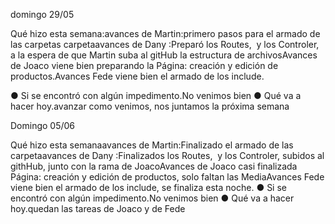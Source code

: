 domingo 29/05

Qué hizo esta semana:avances de Martin:primero pasos para el armado de las carpetas carpetaavances de Dany :Preparó los Routes,  y los Controler, a la espera de que Martin suba al gitHub la estructura de archivosAvances de Joaco viene bien preparando la Página: creación y edición de productos.Avances Fede viene bien el armado de los include.

● Si se encontró con algún impedimento.No venimos bien
● Qué va a hacer hoy.avanzar como venimos, nos juntamos la próxima semana


Domingo 05/06  

Qué hizo esta semanaavances de Martin:Finalizado el armado de las carpetaavances de Dany :Finalizados los Routes,  y los Controler, subidos al githHub, junto con la rama de JoacoAvances de Joaco casi finalizada Página: creación y edición de productos, solo faltan las MediaAvances Fede viene bien el armado de los include, se finaliza esta noche.
● Si se encontró con algún impedimento.No venimos bien
● Qué va a hacer hoy.quedan las tareas de Joaco y de Fede